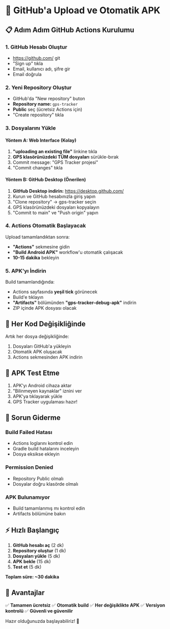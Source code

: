 # 🚀 GitHub'a Upload ve Otomatik APK

## 📋 Adım Adım GitHub Actions Kurulumu

### 1. GitHub Hesabı Oluştur
- https://github.com/ git
- "Sign up" tıkla
- Email, kullanıcı adı, şifre gir
- Email doğrula

### 2. Yeni Repository Oluştur
- GitHub'da "New repository" buton
- **Repository name:** `gps-tracker`
- **Public** seç (ücretsiz Actions için)
- "Create repository" tıkla

### 3. Dosyalarını Yükle

#### Yöntem A: Web Interface (Kolay)
1. **"uploading an existing file"** linkine tıkla
2. **GPS klasörünüzdeki TÜM dosyaları** sürükle-bırak
3. Commit message: "GPS Tracker projesi"
4. "Commit changes" tıkla

#### Yöntem B: GitHub Desktop (Önerilen)
1. **GitHub Desktop indirin:** https://desktop.github.com/
2. Kurun ve GitHub hesabınızla giriş yapın
3. "Clone repository" → gps-tracker seçin
4. GPS klasörünüzdeki dosyaları kopyalayın
5. "Commit to main" ve "Push origin" yapın

### 4. Actions Otomatik Başlayacak

Upload tamamlandıktan sonra:
- **"Actions"** sekmesine gidin
- **"Build Android APK"** workflow'u otomatik çalışacak
- **10-15 dakika** bekleyin

### 5. APK'yı İndirin

Build tamamlandığında:
- Actions sayfasında **yeşil tick** görünecek
- Build'e tıklayın
- **"Artifacts"** bölümünden **"gps-tracker-debug-apk"** indirin
- ZIP içinde APK dosyası olacak

## 🔄 Her Kod Değişikliğinde

Artık her dosya değişikliğinde:
1. Dosyaları GitHub'a yükleyin
2. Otomatik APK oluşacak
3. Actions sekmesinden APK indirin

## 📱 APK Test Etme

1. APK'yı Android cihaza aktar
2. "Bilinmeyen kaynaklar" iznini ver
3. APK'ya tıklayarak yükle
4. GPS Tracker uygulaması hazır!

## 🚨 Sorun Giderme

### Build Failed Hatası
- Actions loglarını kontrol edin
- Gradle build hatalarını inceleyin
- Dosya eksikse ekleyin

### Permission Denied
- Repository Public olmalı
- Dosyalar doğru klasörde olmalı

### APK Bulunamıyor
- Build tamamlanmış mı kontrol edin
- Artifacts bölümüne bakın

## ⚡ Hızlı Başlangıç

1. **GitHub hesabı aç** (2 dk)
2. **Repository oluştur** (1 dk)
3. **Dosyaları yükle** (5 dk)
4. **APK bekle** (15 dk)
5. **Test et** (5 dk)

**Toplam süre: ~30 dakika**

## 🎯 Avantajlar

✅ **Tamamen ücretsiz**
✅ **Otomatik build**
✅ **Her değişiklikte APK**
✅ **Versiyon kontrolü**
✅ **Güvenli ve güvenilir**

Hazır olduğunuzda başlayabiliriz! 🚀 
